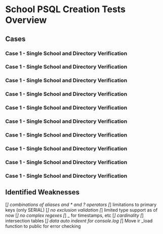 # School PSQL Creation Tests Overview

## Cases

### Case 1 - Single School and Directory Verification

### Case 1 - Single School and Directory Verification
### Case 1 - Single School and Directory Verification
### Case 1 - Single School and Directory Verification
### Case 1 - Single School and Directory Verification
### Case 1 - Single School and Directory Verification
### Case 1 - Single School and Directory Verification
### Case 1 - Single School and Directory Verification
### Case 1 - Single School and Directory Verification
### Case 1 - Single School and Directory Verification

## Identified Weaknesses

[_] combinations of aliases and * and ? operators
[_] limitations to primary keys (only SERIAL)
[_] no exclusion validation
[_] limited type support as of now
[_] no complex regexes
[_] _ for timestamps, etc
[_] cardinality
[_] intersection tables
[_] data auto indexnt for console.log
[_] Move ir _load function to public for error checking
